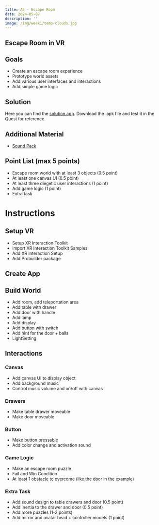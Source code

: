 ```yaml
---
title: A5 - Escape Room
date: 2024-05-07
description: ''
image: /img/week1/temp-clouds.jpg
---
```


## Escape Room in VR

## Goals

- Create an escape room experience
- Prototype world assets
- Add various user interfaces and interactions
- Add simple game logic

## Solution

Here you can find the [solution app](https://www.dropbox.com/scl/fi/id83dhweisgpldpd4vu1w/EscapeRoom.apk?rlkey=dvrt0f6vkb4jagyg64lprngna&e=1&dl=1). Download the .apk file and test it in the Quest for reference.

## Additional Material

- [Sound Pack](https://www.dropbox.com/s/auc75srus0e3kq5/EscapeRoomSounds.zip?dl=1)

## Point List (max 5 points)

- Escape room world with at least 3 objects (0.5 point)
- At least one canvas UI (0.5 point)
- At least three diegetic user interactions (1 point)
- Add game logic (1 point)
- Extra task

# Instructions

## Setup VR

- Setup XR Interaction Toolkit
- Import XR Interaction Toolkit Samples
- Add XR Interaction Setup
- Add Probuilder package

## Create App

## Build World

- Add room, add teleportation area
- Add table with drawer
- Add door with handle
- Add lamp
- Add display
- Add button with switch
- Add hint for the door + balls
- LightSetting

## Interactions

### Canvas

- Add canvas UI to display object
- Add background music
- Control music volume and on/off with canvas

### Drawers

- Make table drawer moveable
- Make door moveable

### Button

- Make button pressable
- Add color change and activation sound

### Game Logic

- Make an escape room puzzle
- Fail and Win Condition
- At least 1 obstacle to overcome (like the door in the example)


### Extra Task

- Add sound design to table drawers and door (0.5 point)
- Add inertia to the drawer and door (0.5 point)
- Add more puzzles (1-2 points)
- Add mirror and avatar head + controller models (1 point)
